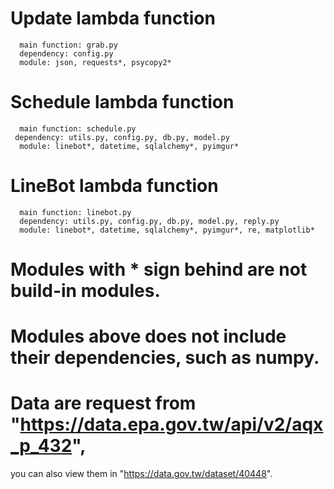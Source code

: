 # Update lambda function
      main function: grab.py
      dependency: config.py
      module: json, requests*, psycopy2*

# Schedule lambda function
      main function: schedule.py
     dependency: utils.py, config.py, db.py, model.py
      module: linebot*, datetime, sqlalchemy*, pyimgur*

# LineBot lambda function
      main function: linebot.py
      dependency: utils.py, config.py, db.py, model.py, reply.py
      module: linebot*, datetime, sqlalchemy*, pyimgur*, re, matplotlib*

# Modules with * sign behind are not build-in modules.
# Modules above does not include their dependencies, such as numpy.

# Data are request from "https://data.epa.gov.tw/api/v2/aqx_p_432",
  you can also view them in "https://data.gov.tw/dataset/40448".

